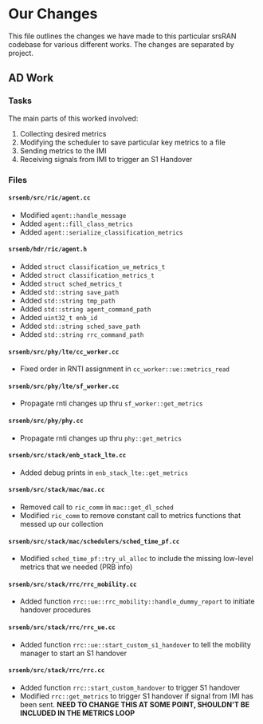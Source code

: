 # Our Changes
This file outlines the changes we have made to this particular srsRAN codebase 
for various different works. The changes are separated by project.

## AD Work
### Tasks
The main parts of this worked involved:

1. Collecting desired metrics
2. Modifying the scheduler to save particular key metrics to a file
3. Sending metrics to the IMI
4. Receiving signals from IMI to trigger an S1 Handover

### Files
#### `srsenb/src/ric/agent.cc`
* Modified `agent::handle_message`
* Added `agent::fill_class_metrics`
* Added `agent::serialize_classification_metrics`

#### `srsenb/hdr/ric/agent.h`
* Added `struct classification_ue_metrics_t`
* Added `struct classification_metrics_t`
* Added `struct sched_metrics_t`
* Added `std::string save_path`
* Added `std::string tmp_path`
* Added `std::string agent_command_path`
* Added `uint32_t enb_id`
* Added `std::string sched_save_path`
* Added `std::string rrc_command_path`

#### `srsenb/src/phy/lte/cc_worker.cc`
* Fixed order in RNTI assignment in `cc_worker::ue::metrics_read`

#### `srsenb/src/phy/lte/sf_worker.cc`
* Propagate rnti changes up thru `sf_worker::get_metrics`

#### `srsenb/src/phy/phy.cc`
* Propagate rnti changes up thru `phy::get_metrics`

#### `srsenb/src/stack/enb_stack_lte.cc`
* Added debug prints in `enb_stack_lte::get_metrics`

#### `srsenb/src/stack/mac/mac.cc`
* Removed call to `ric_comm` in `mac::get_dl_sched`
* Modified `ric_comm` to remove constant call to metrics functions that messed 
  up our collection

#### `srsenb/src/stack/mac/schedulers/sched_time_pf.cc`
* Modified `sched_time_pf::try_ul_alloc` to include the missing low-level 
  metrics that we needed (PRB info)

#### `srsenb/src/stack/rrc/rrc_mobility.cc`
* Added function `rrc::ue::rrc_mobility::handle_dummy_report` to initiate 
  handover procedures

#### `srsenb/src/stack/rrc/rrc_ue.cc`
* Added function `rrc::ue::start_custom_s1_handover` to tell the mobility 
  manager to start an S1 handover

#### `srsenb/src/stack/rrc/rrc.cc`
* Added function `rrc::start_custom_handover` to trigger S1 handover
* Modified `rrc::get_metrics` to trigger S1 handover if signal from IMI has been
  sent. **NEED TO CHANGE THIS AT SOME POINT, SHOULDN'T BE INCLUDED IN THE METRICS LOOP**
